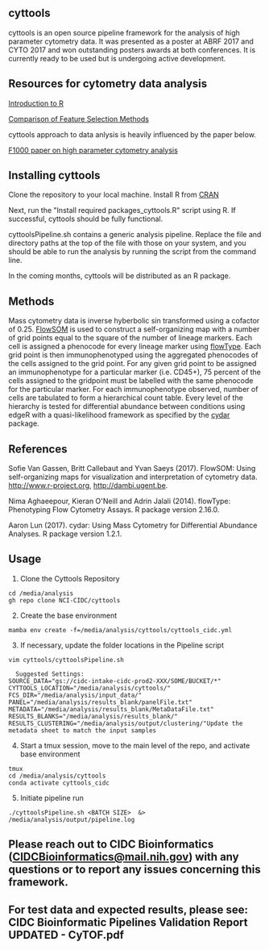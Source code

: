 ## cyttools

cyttools is an open source pipeline framework for the analysis of high parameter cytometry data. It was presented as a poster at ABRF 2017 and CYTO 2017 and won outstanding posters awards at both conferences. It is currently ready to be used but is undergoing active development.

## Resources for cytometry data analysis

[Introduction to R](http://briancapaldo.com/SlideDeck.html)

[Comparison of Feature Selection Methods](http://onlinelibrary.wiley.com/doi/10.1002/cyto.a.23030/full)

cyttools approach to data anlysis is heavily influenced by the paper below.

[F1000 paper on high parameter cytometry analysis](https://f1000research.com/articles/6-748/v1)

## Installing cyttools

Clone the repository to your local machine. Install R from [CRAN](https://cran.r-project.org/)

Next, run the "Install required packages_cyttools.R" script using R. If successful, cyttools should be fully functional.

cyttoolsPipeline.sh contains a generic analysis pipeline. Replace the file and directory paths at the top of the file with those on your system, and you should be able to run the analysis by running the script from the command line.

In the coming months, cyttools will be distributed as an R package.

## Methods

Mass cytometry data is inverse hyberbolic sin transformed using a cofactor of 0.25. [FlowSOM](http://bioconductor.org/packages/release/bioc/html/FlowSOM.html) is used to construct a self-organizing map with a number of grid points equal to the square of the number of lineage markers. Each cell is assigned a phenocode for every lineage marker using [flowType](http://bioconductor.org/packages/release/bioc/html/flowType.html). Each grid point is then immunophenotyped using the aggregated phenocodes of the cells assigned to the grid point. For any given grid point to be assigned an immunophenotype for a particular marker (i.e. CD45+), 75 percent of the cells assigned to the gridpoint must be labelled with the same phenocode for the particular marker. For each immunophenotype observed, number of cells are tabulated to form a hierarchical count table. Every level of the hierarchy is tested for differential abundance between conditions using edgeR with a quasi-likelihood framework as specified by the [cydar](http://bioconductor.org/packages/release/bioc/html/cydar.html) package. 

## References

Sofie Van Gassen, Britt Callebaut and Yvan Saeys (2017). FlowSOM: Using self-organizing maps for visualization and interpretation of cytometry data.
  http://www.r-project.org, http://dambi.ugent.be.
  
Nima Aghaeepour, Kieran O'Neill and Adrin Jalali (2014). flowType: Phenotyping Flow Cytometry Assays. R package version 2.16.0.

Aaron Lun (2017). cydar: Using Mass Cytometry for Differential Abundance Analyses. R package version 1.2.1.

## Usage
1.	Clone the Cyttools Repository
~~~
cd /media/analysis
gh repo clone NCI-CIDC/cyttools
~~~
2.	Create the base environment
~~~
mamba env create -f=/media/analysis/cyttools/cyttools_cidc.yml
~~~
3.	If necessary, update the folder locations in the Pipeline script
~~~
vim cyttools/cyttoolsPipeline.sh

  Suggested Settings:
SOURCE_DATA="gs://cidc-intake-cidc-prod2-XXX/SOME/BUCKET/*"
CYTTOOLS_LOCATION="/media/analysis/cyttools/"
FCS_DIR="/media/analysis/input_data/"
PANEL="/media/analysis/results_blank/panelFile.txt"
METADATA="/media/analysis/results_blank/MetaDataFile.txt"
RESULTS_BLANKS="/media/analysis/results_blank/"
RESULTS_CLUSTERING="/media/analysis/output/clustering/"Update the metadata sheet to match the input samples

~~~
4.	Start a tmux session, move to the main level of the repo, and activate base environment 
~~~
tmux
cd /media/analysis/cyttools
conda activate cyttools_cidc
~~~
5.	Initiate pipeline run
~~~
./cyttoolsPipeline.sh <BATCH SIZE>  &> /media/analysis/output/pipeline.log
~~~

## Please reach out to CIDC Bioinformatics (CIDCBioinformatics@mail.nih.gov) with any questions or to report any issues concerning this framework.
## For test data and expected results, please see: CIDC Bioinformatic Pipelines Validation Report UPDATED - CyTOF.pdf

